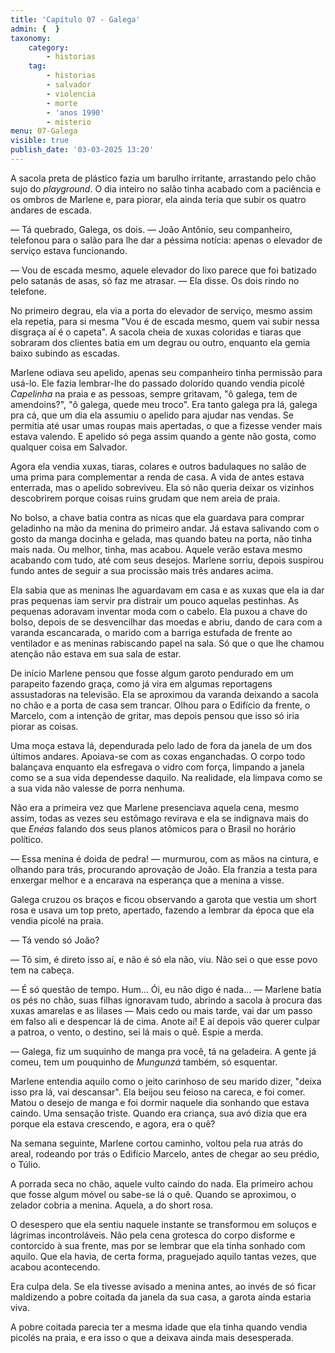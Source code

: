 ```yaml
---
title: 'Capítulo 07 - Galega'
admin: {  }
taxonomy:
    category:
        - historias
    tag:
        - historias
        - salvador
        - violencia
        - morte
        - 'anos 1990'
        - misterio
menu: 07-Galega
visible: true
publish_date: '03-03-2025 13:20'
---
```


A sacola preta de plástico fazia um barulho irritante, arrastando pelo chão sujo do *playground*. O dia inteiro no salão tinha acabado com a paciência e os ombros de Marlene e, para piorar, ela ainda teria que subir os quatro andares de escada.

— Tá quebrado, Galega, os dois. — João Antônio, seu companheiro, telefonou para o salão para lhe dar a péssima notícia: apenas o elevador de serviço estava funcionando.

— Vou de escada mesmo, aquele elevador do lixo parece que foi batizado pelo satanás de asas, só faz me atrasar. — Ela disse. Os dois rindo no telefone.

No primeiro degrau, ela via a porta do elevador de serviço, mesmo assim ela repetia, para si mesma "Vou é de escada mesmo, quem vai subir nessa disgraça aí é o capeta". A sacola cheia de xuxas coloridas e tiaras que sobraram dos clientes batia em um degrau ou outro, enquanto ela gemia baixo subindo as escadas.

Marlene odiava seu apelido, apenas seu companheiro tinha permissão para usá-lo. Ele fazia lembrar-lhe do passado dolorido quando vendia picolé *Capelinha* na praia e as pessoas, sempre gritavam, "ô galega, tem de amendoins?", "ô galega, quede meu troco". Era tanto galega pra lá, galega pra cá, que um dia ela assumiu o apelido para ajudar nas vendas. Se permitia até usar umas roupas mais apertadas, o que a fizesse vender mais estava valendo. E apelido só pega assim quando a gente não gosta, como qualquer coisa em Salvador.

Agora ela vendia xuxas, tiaras, colares e outros badulaques no salão de uma prima para complementar a renda de casa. A vida de antes estava enterrada, mas o apelido sobreviveu. Ela só não queria deixar os vizinhos descobrirem porque coisas ruins grudam que nem areia de praia.

No bolso, a chave batia contra as nicas que ela guardava para comprar geladinho na mão da menina do primeiro andar. Já estava salivando com o gosto da manga docinha e gelada, mas quando bateu na porta, não tinha mais nada. Ou melhor, tinha, mas acabou. Aquele verão estava mesmo acabando com tudo, até com seus desejos. Marlene sorriu, depois suspirou fundo antes de seguir a sua procissão mais três andares acima.

Ela sabia que as meninas lhe aguardavam em casa e as xuxas que ela ia dar pras pequenas iam servir pra distrair um pouco aquelas pestinhas. As pequenas adoravam inventar moda com o cabelo. Ela puxou a chave do bolso, depois de se desvencilhar das moedas e abriu, dando de cara com a varanda escancarada, o marido com a barriga estufada de frente ao ventilador e as meninas rabiscando papel na sala. Só que o que lhe chamou atenção não estava em sua sala de estar.

De início Marlene pensou que fosse algum garoto pendurado em um parapeito fazendo graça, como já vira em algumas reportagens assustadoras na televisão. Ela se aproximou da varanda deixando a sacola no chão e a porta de casa sem trancar. Olhou para o Edifício da frente, o Marcelo, com a intenção de gritar, mas depois pensou que isso só iria piorar as coisas.

Uma moça estava lá, dependurada pelo lado de fora da janela de um dos últimos andares. Apoiava-se com as coxas enganchadas. O corpo todo balançava enquanto ela esfregava o vidro com força, limpando a janela como se a sua vida dependesse daquilo. Na realidade, ela limpava como se a sua vida não valesse de porra nenhuma.

Não era a primeira vez que Marlene presenciava aquela cena, mesmo assim, todas as vezes seu estômago revirava e ela se indignava mais do que *Enéas* falando dos seus planos atômicos para o Brasil no horário político.

— Essa menina é doida de pedra! — murmurou, com as mãos na cintura, e olhando para trás, procurando aprovação de João. Ela franzia a testa para enxergar melhor e a encarava na esperança que a menina a visse.

Galega cruzou os braços e ficou observando a garota que vestia um short rosa e usava um top preto, apertado, fazendo a lembrar da época que ela vendia picolé na praia.

— Tá vendo só João?

— Tô sim, é direto isso aí, e não é só ela não, viu. Não sei o que esse povo tem na cabeça.

— É só questão de tempo. Hum… Ói, eu não digo é nada… — Marlene batia os pés no chão, suas filhas ignoravam tudo, abrindo a sacola à procura das xuxas amarelas e as lilases — Mais cedo ou mais tarde, vai dar um passo em falso ali e despencar lá de cima. Anote aí! E aí depois vão querer culpar a patroa, o vento, o destino, sei lá mais o quê. Espie a merda.

— Galega, fiz um suquinho de manga pra você, tá na geladeira. A gente já comeu, tem um pouquinho de *Mungunzá* também, só esquentar.

Marlene entendia aquilo como o jeito carinhoso de seu marido dizer, "deixa isso pra lá, vai descansar". Ela beijou seu feioso na careca, e foi comer. Matou o desejo de manga e foi dormir naquele dia sonhando que estava caindo. Uma sensação triste. Quando era criança, sua avó dizia que era porque ela estava crescendo, e agora, era o quê?

Na semana seguinte, Marlene cortou caminho, voltou pela rua atrás do areal, rodeando por trás o Edifício Marcelo, antes de chegar ao seu prédio, o Túlio.

A porrada seca no chão, aquele vulto caindo do nada. Ela primeiro achou que fosse algum móvel ou sabe-se lá o quê. Quando se aproximou, o zelador cobria a menina. Aquela, a do short rosa.

O desespero que ela sentiu naquele instante se transformou em soluços e lágrimas incontroláveis. Não pela cena grotesca do corpo disforme e contorcido à sua frente, mas por se lembrar que ela tinha sonhado com aquilo. Que ela havia, de certa forma, praguejado aquilo tantas vezes, que acabou acontecendo.

Era culpa dela. Se ela tivesse avisado a menina antes, ao invés de só ficar maldizendo a pobre coitada da janela da sua casa, a garota ainda estaria viva.

A pobre coitada parecia ter a mesma idade que ela tinha quando vendia picolés na praia, e era isso o que a deixava ainda mais desesperada.